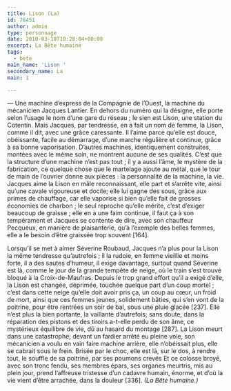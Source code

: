 ```yaml
---
title: Lison (La)
id: 76451
author: admin
type: personnage
date: 2010-03-10T10:28:04+00:00
excerpt: La Bête humaine
tags:
  - bete
main_name: 'Lison '
secondary_name: La
main: 1

---
```

— Une machine d&rsquo;express de la Compagnie de l&rsquo;Ouest, la machine du mécanicien Jacques Lantier. En dehors du numéro qui la désigne, elle porte selon l&rsquo;usage le nom d&rsquo;une gare du réseau ; le sien est Lison, une station du Cotentin. Mais Jacques, par tendresse, en a fait un nom de femme, la Lison, comme il dit, avec une grâce caressante. Il l&rsquo;aime parce qu&rsquo;elle est douce, obéissante, facile au démarrage, d&rsquo;une marche régulière et continue, grâce à sa bonne vaporisation. D&rsquo;autres machines, identiquement construites, montées avec le même soin, ne montrent aucune de ses qualités. C&rsquo;est que la structure d&rsquo;une machine n&rsquo;est pas tout ; il y a aussi l&rsquo;âme, le mystère de la fabrication, ce quelque chose que le martelage ajoute au métal, que le tour de main de l&rsquo;ouvrier donne aux pièces : la personnalité de la machine, la vie. Jacques aime la Lison en mâle reconnaissant, elle part et s&rsquo;arrête vite, ainsi qu&rsquo;une cavale vigoureuse et docile; elle lui gagne des sous, grâce aux primes de chauffage, car elle vaporise si bien qu&rsquo;elle fait de grosses économies de charbon ; le seul reproche qu&rsquo;elle mérite, c&rsquo;est d&rsquo;exiger beaucoup de graisse ; elle en a une faim continue, il faut ça à son tempérament et Jacques se contente de dire, avec son chauffeur Pecqueux, en manière de plaisanterie, qu&rsquo;à l&rsquo;exemple des belles femmes, elle a le besoin d&rsquo;être graissée trop souvent [164].

Lorsqu&rsquo;il se met à aimer Séverine Roubaud, Jacques n&rsquo;a plus pour la Lison la même tendresse qu&rsquo;autrefois ; il la rudoie, en femme vieillie et moins forte, il a des sautes d&rsquo;humeur, il exige davantage, surtout quand Séverine est là, comme le jour de la grande tempête de neige, où le train s&rsquo;est trouvé bloqué à la Croix-de-Maufras. Depuis le trop grand effort qu&rsquo;il a exigé d&rsquo;elle, la Lison est changée, déprimée, touchée quelque part d&rsquo;un coup mortel ; c&rsquo;est dans cette neige qu&rsquo;elle doit avoir pris ça, un coup au cœur, un froid de mort, ainsi que ces femmes jeunes, solidement bâties, qui s&rsquo;en vont de la poitrine, pour être rentrées un soir de bal, sous une pluie glacée [237]. Elle n&rsquo;est plus la bien portante, la vaillante d&rsquo;autrefois; sans doute, dans la réparation des pistons et des tiroirs a-t-elle perdu de son âme, ce mystérieux équilibre de vie, dû au hasard du montage [287]. La Lison meurt dans une catastrophe; devant un fardier arrêté eu pleine voie, son mécanicien a voulu en vain faire machine arrière, elle n&rsquo;obéissait plus, elle se cabrait sous le frein. Brisée par le choc, elle est là, sur le dos, à rendre tout, le souffle de sa poitrine, par ses poumons crevés Et ce colosse broyé, avec son tronc fendu, ses membres épars, ses organes meurtris, mis au plein jour, prend l&rsquo;affreuse tristesse d&rsquo;un cadavre humain, énorme, et d&rsquo;où la vie vient d&rsquo;être arrachée, dans la douleur [336]. _(La Bête humaine.)_